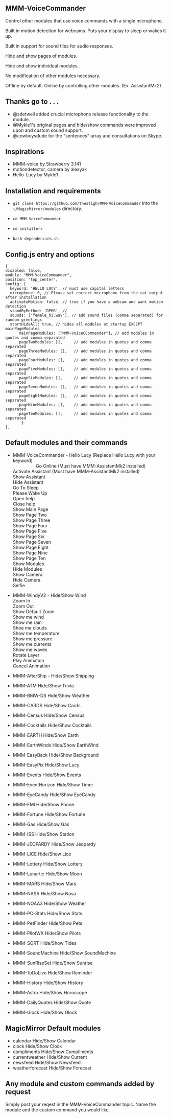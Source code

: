 ## MMM-VoiceCommander

Control other modules that use voice commands with a single microphone.

Built in motion detection for webcams. Puts your display to sleep or wakes it up.

Built in support for sound files for audio responses.

Hide and show pages of modules.

Hide and show individual modules.

No modification of other modules necessary.

Offline by default. Online by controlling other modules. (Ex. AssistantMk2)


## Thanks go to . . .

* @sdetweil added crucial microphone release functionality to the module.
* @Mykle1's original pages and hide/show commands were improved upon and custom sound support.
* @cowboysdude for the "sentences" array and consultations on Skype.

## Inspirations

* MMM-voice by Strawberry 3.141
* motiondetector, camera by alexyak
* Hello-Lucy by Mykle1

## Installation and requirements

* `git clone https://github.com/thestigh/MMM-VoiceCommander` into the `~/MagicMirror/modules` directory.

* `cd MMM-VoiceCommander`

* `cd installers`

* `bash dependencies.sh`


## Config.js entry and options

    {
    disabled: false,
    module: "MMM-VoiceCommander",
    position: "top_center",
    config: {
      keyword: 'HELLO LUCY', // must use capital letters
      microphone: 0, // Please set correct microphone from the cat output after installation
      activateMotion: false, // true if you have a webcam and want motion detection
      standByMethod: 'DPMS', // 
      sounds: ["female_hi.wav"], // add sound files (comma separated) for random greetings
      startHideAll: true, // hides all modules at startup EXCEPT mainPageModules
          mainPageModules: ["MMM-VoiceCCommander"], // add modules in quotes and comma separated 
          pageTwoModules: [],     // add modules in quotes and comma separated 
          pageThreeModules: [],   // add modules in quotes and comma separated
          pageFourModules: [],    // add modules in quotes and comma separated
          pageFiveModules: [],    // add modules in quotes and comma separated
          pageSixModules: [],     // add modules in quotes and comma separated
          pageSevenModules: [],   // add modules in quotes and comma separated
          pageEightModules: [],   // add modules in quotes and comma separated
          pageNineModules: [],    // add modules in quotes and comma separated
          pageTenModules: [],     // add modules in quotes and comma separated
           }
    },

## Default modules and their commands

* MMM-VoiceCommander - Hello Lucy (Replace Hello Lucy with your keyword)<br>
&emsp; &emsp; &emsp; &emsp; Go Online (Must have MMM-AssistantMk2 installed)<br>
                       Activate Assistant (Must have MMM-AssistantMk2 installed)<br>
                       Show Assistant<br>
                       Hide Assistant<br>
                       Go To Sleep<br>
                       Please Wake Up<br>
                       Open help<br>
                       Close help<br>
                       Show Main Page<br>
                       Show Page Two<br>
                       Show Page Three<br>
                       Show Page Four<br>
                       Show Page Five<br>
                       Show Page Six<br>
                       Show Page Seven<br>
                       Show Page Eight<br>
                       Show Page Nine<br>
                       Show Page Ten<br>
                       Show Modules<br>
                       Hide Modules<br>
                       Show Camera<br>
                       Hide Camera<br>
                       Selfie<br>
                       
* MMM-WindyV2 - Hide/Show Wind<br>
                Zoom In<br>
                Zoom Out<br>
                Show Default Zoom<br>
                Show me wind<br>
                Show me rain<br>
                Shoe me clouds<br>
                Show me temperature<br>
                Show me pressure<br>
                Show me currents<br>
                Show me waves<br>
                Rotate Layer<br>
                Play Animation<br>
                Cancel Animation<br>
                
* MMM-AfterShip - Hide/Show Shipping
* MMM-ATM         Hide/Show Trivia
* MMM-BMW-DS      Hide/Show Weather
* MMM-CARDS       Hide/Show Cards
* MMM-Census      Hide/Show Census
* MMM-Cocktails   Hide/Show Cocktails
* MMM-EARTH       Hide/Show Earth
* MMM-EarthWinds  Hide/Show EarthWind
* MMM-EasyBack    Hide/Show Background
* MMM-EasyPix     Hide/Show Lucy 
* MMM-Events      Hide/Show Events
* MMM-EventHorizon Hide/Show Timer
* MMM-EyeCandy    Hide/Show EyeCandy
* MMM-FMI         Hide/Show Phone
* MMM-Fortune     Hide/Show Fortune
* MMM-Gas         Hide/Show Gas
* MMM-ISS         Hide/Show Station
* MMM-JEOPARDY    Hide/Show Jeopardy
* MMM-LICE        Hide/Show Lice
* MMM-Lottery     Hide/Show Lottery
* MMM-Lunartic    Hide/Show Moon
* MMM-MARS        Hide/Show Mars
* MMM-NASA        Hide/Show Nasa
* MMM-NOAA3       Hide/Show Weather
* MMM-PC-Stats    Hide/Show Stats
* MMM-PetFinder   Hide/Show Pets
* MMM-PilotWX     Hide/Show Pilots
* MMM-SORT        Hide/Show Tides
* MMM-SoundMachine Hide/Show SoundMachine
* MMM-SunRiseSet  Hide/Show Sunrise
* MMM-ToDoLive    Hide/Show Reminder
* MMM-History     Hide/Show History
* MMM-Astro       Hide/Show Horoscope
* MMM-DailyQuotes Hide/Show Quote
* MMM-Glock       Hide/Show Glock

## MagicMirror Default modules

* calendar        Hide/Show Calendar
* clock           Hide/Show Clock
* compliments     Hide/Show Compliments
* currentweather  Hide/Show Current
* newsfeed        Hide/Show Newsfeed
* weatherforecast Hide/Show Forecast


## Any module and custom commands added by request

Simply post your reqest in the MMM-VoiceCommander topic.
Name the module and the custom command you would like.
                
